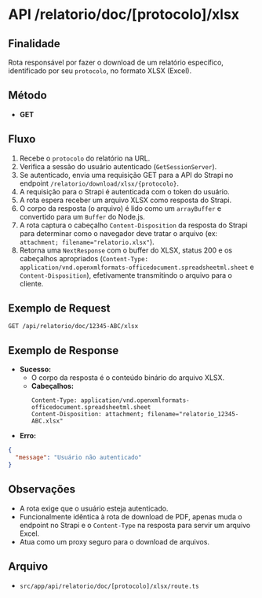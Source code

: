 # API /relatorio/doc/[protocolo]/xlsx

## Finalidade
Rota responsável por fazer o download de um relatório específico, identificado por seu `protocolo`, no formato XLSX (Excel).

## Método
- **GET**

## Fluxo
1.  Recebe o `protocolo` do relatório na URL.
2.  Verifica a sessão do usuário autenticado (`GetSessionServer`).
3.  Se autenticado, envia uma requisição GET para a API do Strapi no endpoint `/relatorio/download/xlsx/{protocolo}`.
4.  A requisição para o Strapi é autenticada com o token do usuário.
5.  A rota espera receber um arquivo XLSX como resposta do Strapi.
6.  O corpo da resposta (o arquivo) é lido como um `arrayBuffer` e convertido para um `Buffer` do Node.js.
7.  A rota captura o cabeçalho `Content-Disposition` da resposta do Strapi para determinar como o navegador deve tratar o arquivo (ex: `attachment; filename="relatorio.xlsx"`).
8.  Retorna uma `NextResponse` com o buffer do XLSX, status 200 e os cabeçalhos apropriados (`Content-Type: application/vnd.openxmlformats-officedocument.spreadsheetml.sheet` e `Content-Disposition`), efetivamente transmitindo o arquivo para o cliente.

## Exemplo de Request
```http
GET /api/relatorio/doc/12345-ABC/xlsx
```

## Exemplo de Response
- **Sucesso:**
  - O corpo da resposta é o conteúdo binário do arquivo XLSX.
  - **Cabeçalhos:**
    ```
    Content-Type: application/vnd.openxmlformats-officedocument.spreadsheetml.sheet
    Content-Disposition: attachment; filename="relatorio_12345-ABC.xlsx"
    ```
- **Erro:**
```json
{
  "message": "Usuário não autenticado"
}
```

## Observações
- A rota exige que o usuário esteja autenticado.
- Funcionalmente idêntica à rota de download de PDF, apenas muda o endpoint no Strapi e o `Content-Type` na resposta para servir um arquivo Excel.
- Atua como um proxy seguro para o download de arquivos.

## Arquivo
- `src/app/api/relatorio/doc/[protocolo]/xlsx/route.ts`
